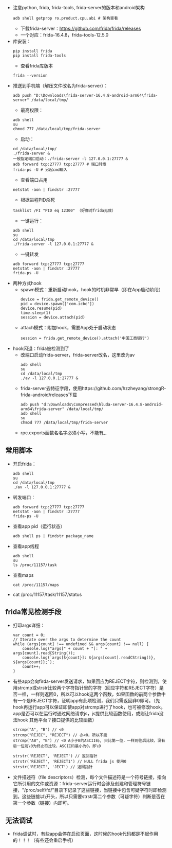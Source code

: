 - 注意python, frida, frida-tools, frida-server的版本和android架构
  ```
  adb shell getprop ro.product.cpu.abi # 架构查看
  ```
  - 下载frida-server：https://github.com/frida/frida/releases
  - 一个对应：frida-16.4.8，frida-tools-12.5.0
- 库安装：
  ```
  pip install frida
  pip install frida-tools
  ```
  - 查看frida库版本
  ```
  frida --version
  ```
- 推送到手机端（解压文件改名为frida-server）：
  ```
  adb push "D:\Downloads\frida-server-16.4.8-android-arm64\frida-server" /data/local/tmp/
  ```
  - 最高权限：
  ```
  adb shell
  su
  chmod 777 /data/local/tmp/frida-server
  ```
  - 启动：
  ```
  cd /data/local/tmp/
  ./frida-server &
  一般指定端口启动：./frida-server -l 127.0.0.1:27777 &
  adb forward tcp:27777 tcp:27777 # 端口转发
  frida-ps -U # 另起cmd输入
  ```
  - 查看端口占用
  ```
  netstat -aon | findstr :27777
  ```
  - 根据进程PID杀死
  ```
  tasklist /FI "PID eq 12300" （好像对frida无效）
  ```
  - 一键运行：
  ```
  adb shell
  su
  cd /data/local/tmp
  ./frida-server -l 127.0.0.1:27777 &
  ```
  - 一键转发
  ```
  adb forward tcp:27777 tcp:27777
  netstat -aon | findstr :27777
  frida-ps -U
  ```
- 两种方式hook
  - spawn模式：重新启动hook，hook的时机非常早（即在App启动阶段）
    ```
    device = frida.get_remote_device()
    pid = device.spawn(['com.icbc'])
    device.resume(pid)
    time.sleep(1)
    session = device.attach(pid)
    ```
  - attach模式：附加hook，需要App处于启动状态
    ```
    session = frida.get_remote_device().attach('中国工商银行')
    ```
- hook闪退：frida被检测到了
  - 改端口启动frida-server，frida-server改名，这里改为av
    ```
    adb shell
    su
    cd /data/local/tmp
    ./av -l 127.0.0.1:27777 &
    ```
  - frida-server去特征字段，使用https://github.com/hzzheyang/strongR-frida-android/releases下载
    ```
    adb push "d:\Downloads\Compressed\hluda-server-16.4.8-android-arm64\frida-server" /data/local/tmp/
    adb shell
    su
    chmod 777 /data/local/tmp/frida-server
    ```
  - rpc.exports函数名名字必须小写，不能有_.
## 常用脚本
- 开启frida：
  ```
  adb shell
  su
  cd /data/local/tmp
  ./av -l 127.0.0.1:27777 &
  ```
- 转发端口：
  ```
  adb forward tcp:27777 tcp:27777
  netstat -aon | findstr :27777
  frida-ps -U
  ```
- 查看app pid（运行状态）
  ```
  adb shell ps | findstr package_name
  ```
- 查看app线程
  ```
  adb shell
  su
  ls /proc/11157/task
  ```
- 查看maps
  ```
  cat /proc/11157/maps
  ```
- cat /proc/11157/task/11157/status
## frida常见检测手段
- 打印args详细：
  ```
  var count = 0;
  // Iterate over the args to determine the count
  while (args[count] !== undefined && args[count] !== null) {
      console.log("args[" + count + "]: " + args[count].readCString());
      console.log(`args[${count}]: ${args[count].readCString()}, ${args[count]};`);
      count++;
  }
  ```
- 有些app会向firda-server发送请求，如果回应为REJECT字符，则检测到，使用strcmp或strstr比较两个字符指针里的字符（回应字符和REJECT字符）是否一样，一样则返回0，所以可以hook这两个函数，如果函数的前两个参数中有一个是REJECT字符，证明app有此项检测，我们只需返回非0即可。（先hook再运行app可以保证即使app对strcmp进行了hook，也可被修改hook。app是否可以在运行时通过网络请求js，js提供比较函数使用，或则让frida没法hook 其他平台？接口提供的比较函数）
  ```
  strcmp("A", "B") // <0
  strcmp("REJEC", "REJECT") // 亦<0，所以不能
  strcmp("AB", "B") // <0 A小于B的ASCII码, 只比第一位，一样则往后比较，没有后一位则\0为终止符比较，ASCII码最小为0，即\0
  ```
  ```
  strstr('REJECT', 'REJECT') // 返回指针
  strstr('REJECT', 'REJECT1') // NULL frida js 使用0
  strstr('REJECT', 'JECT') // 返回指针
  ```
- 文件描述符（file descriptors）检测，每个文件描述符是一个符号链接，指向它所引用的文件或资源：frida-server运行时会涉及创建和管理符号链接，"/proc/self/fd/"目录下记录了这些链接，当链接中包含可疑字符时即检测到。这些链接以\开头，所以只需要strstr第二个参数（可疑字符）判断是否在第一个参数（链接）内即可。
## 无法调试
- frida调试时，有些app会停在启动页面，这时候的hook代码都是不起作用的！！！（有些还会重启手机）
  

